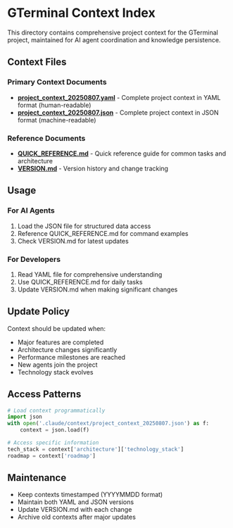 # GTerminal Context Index

This directory contains comprehensive project context for the GTerminal project, maintained for AI agent coordination and knowledge persistence.

## Context Files

### Primary Context Documents
- **[project_context_20250807.yaml](project_context_20250807.yaml)** - Complete project context in YAML format (human-readable)
- **[project_context_20250807.json](project_context_20250807.json)** - Complete project context in JSON format (machine-readable)

### Reference Documents  
- **[QUICK_REFERENCE.md](QUICK_REFERENCE.md)** - Quick reference guide for common tasks and architecture
- **[VERSION.md](VERSION.md)** - Version history and change tracking

## Usage

### For AI Agents
1. Load the JSON file for structured data access
2. Reference QUICK_REFERENCE.md for command examples
3. Check VERSION.md for latest updates

### For Developers
1. Read YAML file for comprehensive understanding
2. Use QUICK_REFERENCE.md for daily tasks
3. Update VERSION.md when making significant changes

## Update Policy

Context should be updated when:
- Major features are completed
- Architecture changes significantly
- Performance milestones are reached
- New agents join the project
- Technology stack evolves

## Access Patterns

```python
# Load context programmatically
import json
with open('.claude/context/project_context_20250807.json') as f:
    context = json.load(f)

# Access specific information
tech_stack = context['architecture']['technology_stack']
roadmap = context['roadmap']
```

## Maintenance

- Keep contexts timestamped (YYYYMMDD format)
- Maintain both YAML and JSON versions
- Update VERSION.md with each change
- Archive old contexts after major updates